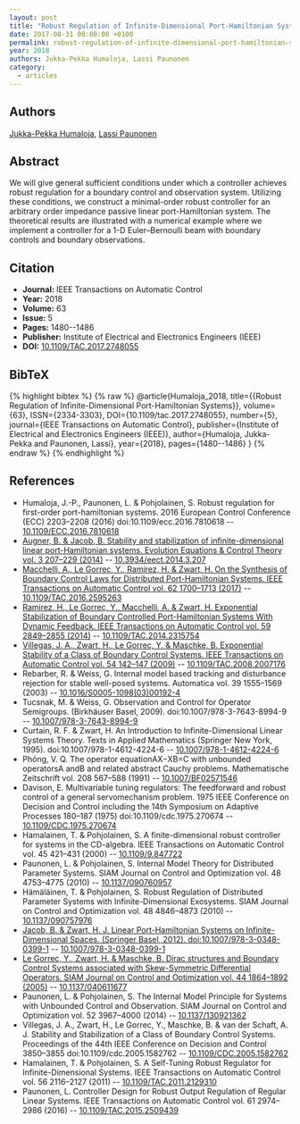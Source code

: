 ```yaml
---
layout: post
title: "Robust Regulation of Infinite-Dimensional Port-Hamiltonian Systems"
date: 2017-08-31 00:00:00 +0100
permalink: robust-regulation-of-infinite-dimensional-port-hamiltonian-systems
year: 2018
authors: Jukka-Pekka Humaloja, Lassi Paunonen
category:
  - articles
---
```

 
## Authors
[Jukka-Pekka Humaloja](authors/jukka_pekka_humaloja), [Lassi Paunonen](authors/lassi_paunonen)
 
## Abstract
We will give general sufficient conditions under which a controller achieves robust regulation for a boundary control and observation system. Utilizing these conditions, we construct a minimal-order robust controller for an arbitrary order impedance passive linear port-Hamiltonian system. The theoretical results are illustrated with a numerical example where we implement a controller for a 1-D Euler–Bernoulli beam with boundary controls and boundary observations.
 
## Citation
- **Journal:** IEEE Transactions on Automatic Control
- **Year:** 2018
- **Volume:** 63
- **Issue:** 5
- **Pages:** 1480--1486
- **Publisher:** Institute of Electrical and Electronics Engineers (IEEE)
- **DOI:** [10.1109/TAC.2017.2748055](https://doi.org/10.1109/TAC.2017.2748055)
 
## BibTeX
{% highlight bibtex %}
{% raw %}
@article{Humaloja_2018,
  title={{Robust Regulation of Infinite-Dimensional Port-Hamiltonian Systems}},
  volume={63},
  ISSN={2334-3303},
  DOI={10.1109/tac.2017.2748055},
  number={5},
  journal={IEEE Transactions on Automatic Control},
  publisher={Institute of Electrical and Electronics Engineers (IEEE)},
  author={Humaloja, Jukka-Pekka and Paunonen, Lassi},
  year={2018},
  pages={1480--1486}
}
{% endraw %}
{% endhighlight %}
 
## References
- Humaloja, J.-P., Paunonen, L. & Pohjolainen, S. Robust regulation for first-order port-hamiltonian systems. 2016 European Control Conference (ECC) 2203–2208 (2016) doi:10.1109/ecc.2016.7810618 -- [10.1109/ECC.2016.7810618](https://doi.org/10.1109/ECC.2016.7810618)
- [Augner, B. & Jacob, B. Stability and stabilization of infinite-dimensional linear port-Hamiltonian systems. Evolution Equations &amp; Control Theory vol. 3 207–229 (2014)](stability-and-stabilization-of-infinite-dimensional-linear-port-hamiltonian-systems) -- [10.3934/eect.2014.3.207](https://doi.org/10.3934/eect.2014.3.207)
- [Macchelli, A., Le Gorrec, Y., Ramirez, H. & Zwart, H. On the Synthesis of Boundary Control Laws for Distributed Port-Hamiltonian Systems. IEEE Transactions on Automatic Control vol. 62 1700–1713 (2017)](on-the-synthesis-of-boundary-control-laws-for-distributed-port-hamiltonian-systems) -- [10.1109/TAC.2016.2595263](https://doi.org/10.1109/TAC.2016.2595263)
- [Ramirez, H., Le Gorrec, Y., Macchelli, A. & Zwart, H. Exponential Stabilization of Boundary Controlled Port-Hamiltonian Systems With Dynamic Feedback. IEEE Transactions on Automatic Control vol. 59 2849–2855 (2014)](exponential-stabilization-of-boundary-controlled-port-hamiltonian-systems-with-dynamic-feedback) -- [10.1109/TAC.2014.2315754](https://doi.org/10.1109/TAC.2014.2315754)
- [Villegas, J. A., Zwart, H., Le Gorrec, Y. & Maschke, B. Exponential Stability of a Class of Boundary Control Systems. IEEE Transactions on Automatic Control vol. 54 142–147 (2009)](exponential-stability-of-a-class-of-boundary-control-systems) -- [10.1109/TAC.2008.2007176](https://doi.org/10.1109/TAC.2008.2007176)
- Rebarber, R. & Weiss, G. Internal model based tracking and disturbance rejection for stable well-posed systems. Automatica vol. 39 1555–1569 (2003) -- [10.1016/S0005-1098(03)00192-4](https://doi.org/10.1016/S0005-1098(03)00192-4)
- Tucsnak, M. & Weiss, G. Observation and Control for Operator Semigroups. (Birkhäuser Basel, 2009). doi:10.1007/978-3-7643-8994-9 -- [10.1007/978-3-7643-8994-9](https://doi.org/10.1007/978-3-7643-8994-9)
- Curtain, R. F. & Zwart, H. An Introduction to Infinite-Dimensional Linear Systems Theory. Texts in Applied Mathematics (Springer New York, 1995). doi:10.1007/978-1-4612-4224-6 -- [10.1007/978-1-4612-4224-6](https://doi.org/10.1007/978-1-4612-4224-6)
- Phóng, V. Q. The operator equationAX−XB=C with unbounded operatorsA andB and related abstract Cauchy problems. Mathematische Zeitschrift vol. 208 567–588 (1991) -- [10.1007/BF02571546](https://doi.org/10.1007/BF02571546)
- Davison, E. Multivariable tuning regulators: The feedforward and robust control of a general servomechanism problem. 1975 IEEE Conference on Decision and Control including the 14th Symposium on Adaptive Processes 180–187 (1975) doi:10.1109/cdc.1975.270674 -- [10.1109/CDC.1975.270674](https://doi.org/10.1109/CDC.1975.270674)
- Hamalainen, T. & Pohjolainen, S. A finite-dimensional robust controller for systems in the CD-algebra. IEEE Transactions on Automatic Control vol. 45 421–431 (2000) -- [10.1109/9.847722](https://doi.org/10.1109/9.847722)
- Paunonen, L. & Pohjolainen, S. Internal Model Theory for Distributed Parameter Systems. SIAM Journal on Control and Optimization vol. 48 4753–4775 (2010) -- [10.1137/090760957](https://doi.org/10.1137/090760957)
- Hämäläinen, T. & Pohjolainen, S. Robust Regulation of Distributed Parameter Systems with Infinite-Dimensional Exosystems. SIAM Journal on Control and Optimization vol. 48 4846–4873 (2010) -- [10.1137/090757976](https://doi.org/10.1137/090757976)
- [Jacob, B. & Zwart, H. J. Linear Port-Hamiltonian Systems on Infinite-Dimensional Spaces. (Springer Basel, 2012). doi:10.1007/978-3-0348-0399-1](linear-port-hamiltonian-systems-on-infinite-dimensional-spaces) -- [10.1007/978-3-0348-0399-1](https://doi.org/10.1007/978-3-0348-0399-1)
- [Le Gorrec, Y., Zwart, H. & Maschke, B. Dirac structures and Boundary Control Systems associated with Skew-Symmetric Differential Operators. SIAM Journal on Control and Optimization vol. 44 1864–1892 (2005)](dirac-structures-and-boundary-control-systems-associated-with-skew-symmetric-differential-operators) -- [10.1137/040611677](https://doi.org/10.1137/040611677)
- Paunonen, L. & Pohjolainen, S. The Internal Model Principle for Systems with Unbounded Control and Observation. SIAM Journal on Control and Optimization vol. 52 3967–4000 (2014) -- [10.1137/130921362](https://doi.org/10.1137/130921362)
- Villegas, J. A., Zwart, H., Le Gorrec, Y., Maschke, B. & van der Schaft, A. J. Stability and Stabilization of a Class of Boundary Control Systems. Proceedings of the 44th IEEE Conference on Decision and Control 3850–3855 doi:10.1109/cdc.2005.1582762 -- [10.1109/CDC.2005.1582762](https://doi.org/10.1109/CDC.2005.1582762)
- Hamalainen, T. & Pohjolainen, S. A Self-Tuning Robust Regulator for Infinite-Dimensional Systems. IEEE Transactions on Automatic Control vol. 56 2116–2127 (2011) -- [10.1109/TAC.2011.2129310](https://doi.org/10.1109/TAC.2011.2129310)
- Paunonen, L. Controller Design for Robust Output Regulation of Regular Linear Systems. IEEE Transactions on Automatic Control vol. 61 2974–2986 (2016) -- [10.1109/TAC.2015.2509439](https://doi.org/10.1109/TAC.2015.2509439)

